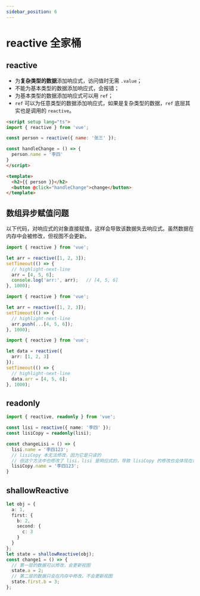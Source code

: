 ```yaml
---
sidebar_position: 6
---
```


# reactive 全家桶

## reactive

- 为**复杂类型的数据**添加响应式，访问值时无需 `.value`；
- 不能为基本类型的数据添加响应式，会报错；
- 为基本类型的数据添加响应式可以用 `ref`；
- `ref` 可以为任意类型的数据添加响应式，如果是复杂类型的数据，`ref` 底层其实也是调用的 `reactive`。

```html
<script setup lang="ts">
import { reactive } from 'vue';

const person = reactive({ name: '张三' });

const handleChange = () => {
  person.name = '李四'
}
</script>

<template>
  <h2>{{ person }}</h2>
  <button @click="handleChange">change</button>
</template>
```

## 数组异步赋值问题

以下代码，对响应式的对象直接赋值，这样会导致该数据失去响应式。虽然数据在内存中会被修改，但视图不会更新。

```ts
import { reactive } from 'vue';

let arr = reactive([1, 2, 3]);
setTimeout(() => {
  // highlight-next-line
  arr = [4, 5, 6];
  console.log('arr:', arr);   // [4, 5, 6]
}, 1000);
```

```ts title="解决方案1：使用数组的方法"
import { reactive } from 'vue';

let arr = reactive([1, 2, 3]);
setTimeout(() => {
  // highlight-next-line
  arr.push(...[4, 5, 6]);
}, 1000);
```

```ts title="解决方案1：包装在一个对象中"
import { reactive } from 'vue';

let data = reactive({
  arr: [1, 2, 3]
});
setTimeout(() => {
  // highlight-next-line
  data.arr = [4, 5, 6];
}, 1000);
```

## readonly

```ts
import { reactive, readonly } from 'vue';

const lisi = reactive({ name: '李四' });
const lisiCopy = readonly(lisi);

const changeLisi = () => {
  lisi.name = '李四123';
  // lisiCopy 本无法修改，因为它是只读的
  // 但这个方法中也修改了 lisi，lisi 是响应式的，导致 lisiCopy 的修改也会体现在视图上
  lisiCopy.name = '李四123';
}
```

## shallowReactive

```ts
let obj = {
  a: 1,
  first: {
    b: 2,
    second: {
      c: 3
    }
  }
};
let state = shallowReactive(obj);
const change1 = () => {
  // 第一层的数据可以修改，会更新视图
  state.a = 2;
  // 第二层的数据只会在内存中修改，不会更新视图
  state.first.b = 3;
};
```
